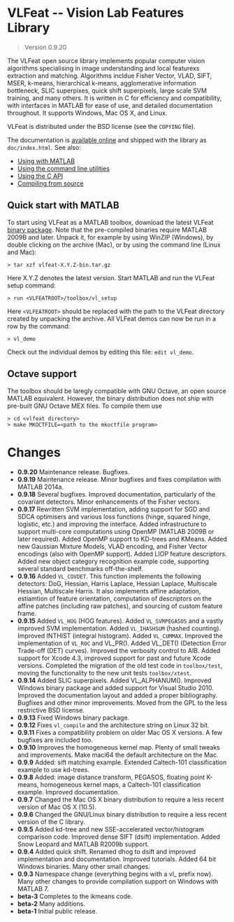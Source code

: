 # VLFeat -- Vision Lab Features Library

> Version 0.9.20

The VLFeat open source library implements popular computer vision
algorithms specialising in image understanding and local featurexs
extraction and matching.  Algorithms incldue Fisher Vector, VLAD,
SIFT, MSER, k-means, hierarchical k-means, agglomerative information
bottleneck, SLIC superpixes, quick shift superpixels, large scale SVM
training, and many others. It is written in C for efficiency and
compatibility, with interfaces in MATLAB for ease of use, and detailed
documentation throughout. It supports Windows, Mac OS X, and Linux.

VLFeat is distributed under the BSD license (see the `COPYING` file).

The documentation is
[available online](http://www.vlfeat.org/index.html) and shipped with
the library as `doc/index.html`. See also:

* [Using with MATLAB](http://www.vlfeat.org/install-matlab.html)
* [Using the command line utilities](http://www.vlfeat.org/install-shell.html)
* [Using the C API](http://www.vlfeat.org/install-c.html)
* [Compiling from source](http://www.vlfeat.org/compiling.html)

## Quick start with MATLAB

To start using VLFeat as a MATLAB toolbox, download the latest VLFeat
[binary package](http://www.vlfeat.org/download/). Note that the
pre-compiled binaries require MATLAB 2009B and later. Unpack it, for
example by using WinZIP (Windows), by double clicking on the archive
(Mac), or by using the command line (Linux and Mac):

    > tar xzf vlfeat-X.Y.Z-bin.tar.gz

Here X.Y.Z denotes the latest version. Start MATLAB and run the
VLFeat setup command:

    > run <VLFEATROOT>/toolbox/vl_setup

Here `<VLFEATROOT>` should be replaced with the path to the VLFeat
directory created by unpacking the archive. All VLFeat demos can now
be run in a row by the command:

    > vl_demo

Check out the individual demos by editing this file: `edit vl_demo`.

## Octave support

The toolbox should be laregly compatible with GNU Octave, an open
source MATLAB equivalent. However, the binary distribution does not
ship with pre-built GNU Octave MEX files. To compile them use

    > cd <vlfeat directory>
    > make MKOCTFILE=<path to the mkoctfile program>

# Changes

- **0.9.20** Maintenance release. Bugfixes.
- **0.9.19** Maintenance release. Minor bugfixes and fixes compilation
  with MATLAB 2014a.
- **0.9.18** Several bugfixes. Improved documentation, particularly of
  the covariant detectors. Minor enhancements of the Fisher vectors.
- **0.9.17** Rewritten SVM implementation, adding support for SGD and
  SDCA optimisers and various loss functions (hinge, squared hinge,
  logistic, etc.) and improving the interface. Added infrastructure to
  support multi-core computations using OpenMP (MATLAB 2009B or later
  required). Added OpenMP support to KD-trees and KMeans. Added new
  Gaussian Mixture Models, VLAD encoding, and Fisher Vector encodings
  (also with OpenMP support). Added LIOP feature descriptors. Added
  new object category recognition example code, supporting several
  standard benchmarks off-the-shelf.
- **0.9.16** Added `VL_COVDET`. This function implements the following
  detectors: DoG, Hessian, Harris Laplace, Hessian Laplace, Multiscale
  Hessian, Multiscale Harris. It also implements affine adaptation,
  estiamtion of feature orientation, computation of descriptors on the
  affine patches (including raw patches), and sourcing of custom
  feature frame.
- **0.9.15** Added `VL_HOG` (HOG features). Added `VL_SVMPEGASOS` and
  a vastly improved SVM implementation. Added `VL_IHASHSUM` (hashed
  counting). Improved INTHIST (integral histogram). Added
  `VL_CUMMAX`. Improved the implementation of `VL_ROC` and
  VL_PR(). Added VL_DET() (Detection Error Trade-off (DET)
  curves). Improved the verbosity control to AIB. Added support for
  Xcode 4.3, improved support for past and future Xcode
  versions. Completed the migration of the old test code in
  `toolbox/test`, moving the functionality to the new unit tests
  `toolbox/xtest`.
- **0.9.14** Added SLIC superpixels. Added VL_ALPHANUM(). Improved
  Windows binary package and added support for Visual
  Studio 2010. Improved the documentation layout and added a proper
  bibliography. Bugfixes and other minor improvements. Moved from the
  GPL to the less restrictive BSD license.
- **0.9.13** Fixed Windows binary package.
- **0.9.12** Fixes `vl_compile` and the architecture string on Linux 32 bit.
- **0.9.11** Fixes a compatibility problem on older Mac OS X versions.
  A few bugfixes are included too.
- **0.9.10** Improves the homogeneous kernel map. Plenty of small
  tweaks and improvements. Make maci64 the default architecture on the
  Mac.
- **0.9.9** Added: sift matching example. Extended Caltech-101
  classification example to use kd-trees.
- **0.9.8** Added: image distance transform, PEGASOS, floating point
  K-means, homogeneous kernel maps, a Caltech-101 classification
  example. Improved documentation.
- **0.9.7** Changed the Mac OS X binary distribution to require a less
  recent version of Mac OS X (10.5).
- **0.9.6** Changed the GNU/Linux binary distribution to require a
  less recent version of the C library.
- **0.9.5** Added kd-tree and new SSE-accelerated vector/histogram
  comparison code.  Improved dense SIFT (dsift) implementation.  Added
  Snow Leopard and MATLAB R2009b support.
- **0.9.4** Added quick shift. Renamed dhog to dsift and improved
  implementation and documentation. Improved tutorials.  Added 64 bit
  Windows binaries. Many other small changes.
- **0.9.3** Namespace change (everything begins with a vl_ prefix
  now). Many other changes to provide compilation support on Windows
  with MATLAB 7.
- **beta-3** Completes to the ikmeans code.
- **beta-2** Many additions.
- **beta-1** Initial public release.
